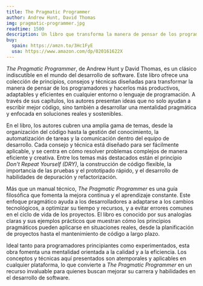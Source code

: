 ```yaml
---
title: The Pragmatic Programmer
author: Andrew Hunt, David Thomas
img: pragmatic-programmer.jpg
readtime: 1500
description: Un libro que transforma la manera de pensar de los programadores, lleno de consejos prácticos.
buy:
  spain: https://amzn.to/3Hc1FyE
  usa: https://www.amazon.com/dp/020161622X
---
```


_The Pragmatic Programmer_, de Andrew Hunt y David Thomas, es un clásico indiscutible en el mundo del desarrollo de software. Este libro ofrece una colección de principios, consejos y técnicas diseñadas para transformar la manera de pensar de los programadores y hacerlos más productivos, adaptables y eficientes en cualquier entorno o lenguaje de programación. A través de sus capítulos, los autores presentan ideas que no solo ayudan a escribir mejor código, sino también a desarrollar una mentalidad pragmática y enfocada en soluciones reales y sostenibles.

En el libro, los autores cubren una amplia gama de temas, desde la organización del código hasta la gestión del conocimiento, la automatización de tareas y la comunicación dentro del equipo de desarrollo. Cada consejo y técnica está diseñado para ser fácilmente aplicable, y se centra en cómo resolver problemas complejos de manera eficiente y creativa. Entre los temas más destacados están el principio _Don't Repeat Yourself (DRY)_, la construcción de código flexible, la importancia de las pruebas y el prototipado rápido, y el desarrollo de habilidades de depuración y refactorización.

Más que un manual técnico, _The Pragmatic Programmer_ es una guía filosófica que fomenta la mejora continua y el aprendizaje constante. Este enfoque pragmático ayuda a los desarrolladores a adaptarse a los cambios tecnológicos, a optimizar su tiempo y recursos, y a evitar errores comunes en el ciclo de vida de los proyectos. El libro es conocido por sus analogías claras y sus ejemplos prácticos que muestran cómo los principios pragmáticos pueden aplicarse en situaciones reales, desde la planificación de proyectos hasta el mantenimiento de código a largo plazo.

Ideal tanto para programadores principiantes como experimentados, esta obra fomenta una mentalidad orientada a la calidad y a la eficiencia. Los conceptos y técnicas aquí presentados son atemporales y aplicables en cualquier plataforma, lo que convierte a _The Pragmatic Programmer_ en un recurso invaluable para quienes buscan mejorar su carrera y habilidades en el desarrollo de software.
